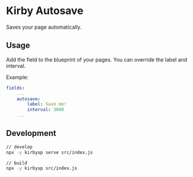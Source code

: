 # Kirby Autosave
Saves your page automatically.

## Usage
Add the field to the blueprint of your pages. You can override the label and interval.

Example:

```yml
fields:
    ...
    autosave:
        label: Save me!
        interval: 3000
    ...
```

## Development
```bash
// develop
npx -y kirbyup serve src/index.js

// build
npx -y kirbyup src/index.js
```